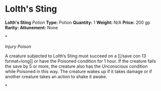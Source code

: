 # Lolth's Sting

**Lolth's Sting**
_Potion_
**Type:** Potion
**Quantity:** 1
**Weight:** N/A
**Price:** 200 gp
**Rarity:** 
**Attunement:** None

*<p>*Injury Poison*

A creature subjected to Lolth’s Sting must succeed on a [[/save con 13 format=long]] or have the Poisoned condition for 1 hour. If the creature fails the save by 5 or more, the creature also has the Unconscious condition while Poisoned in this way. The creature wakes up if it takes damage or if another creature takes an action to shake it awake.</p>*